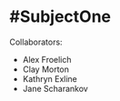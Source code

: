 #SubjectOne
============

Collaborators:
- Alex Froelich
- Clay Morton
- Kathryn Exline
- Jane Scharankov
